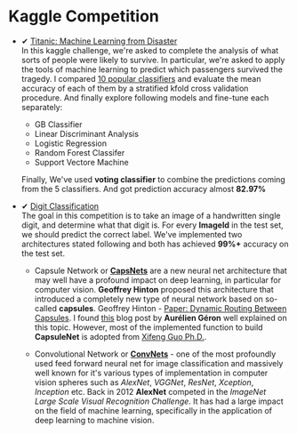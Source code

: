 # Kaggle Competition
- ✔ [Titanic: Machine Learning from Disaster](http://nbviewer.jupyter.org/github/iphton/Kaggle-Competition/blob/gh-pages/Titanic%20Competition/Notebook/Predict%20survival%20on%20the%20Titanic.ipynb)<br>
In this kaggle challenge, we're asked to complete the analysis of what sorts of people were likely to survive. In particular, we're asked to apply the tools of machine learning to predict which passengers survived the tragedy. I compared [10 popular classifiers](http://nbviewer.jupyter.org/github/iphton/Kaggle-Competition/blob/gh-pages/Titanic%20Competition/Notebook/Predict%20survival%20on%20the%20Titanic.ipynb#10-bullet) and evaluate the mean accuracy of each of them by a stratified kfold cross validation procedure. And finally explore following models and fine-tune each separately:
  - GB Classifier
  - Linear Discriminant Analysis
  - Logistic Regression
  - Random Forest Classifer
  - Support Vectore Machine
  
  Finally, We've used **voting classifier** to combine the predictions coming from the 5 classifiers. And got prediction accuracy almost **82.97%** 

- ✔ [Digit Classification](https://github.com/iphton/Kaggle-Competition/tree/gh-pages/Digit%20Recognizer)<br>
The goal in this competition is to take an image of a handwritten single digit, and determine what that digit is. For every **ImageId** in the test set, we should predict the correct label. We've implemented two architectures stated following and both has achieved **99%+** accuracy on the test set. 
  - Capsule Network or [**CapsNets**](https://github.com/iphton/Kaggle-Competition/tree/gh-pages/Digit%20Recognizer/CapsuleNet) are a new neural net architecture that may well have a profound impact on deep learning, in particular for computer vision. **Geoffrey Hinton** proposed this architecture that introduced a completely new type of neural network based on so-called **capsules**. Geoffrey Hinton - [Paper: Dynamic Routing Between Capsules](https://arxiv.org/abs/1710.09829). I found [this](https://www.oreilly.com/ideas/introducing-capsule-networks) blog post by **Aurélien Géron** well explained on this topic. However, most of the implemented function to build **CapsuleNet** is adopted from [Xifeng Guo Ph.D.](https://github.com/XifengGuo).
  
  - Convolutional Network or [**ConvNets**](https://github.com/iphton/Kaggle-Competition/tree/gh-pages/Digit%20Recognizer/ConvNet) - one of the most profoundly used feed forward neural net for image classification and massively well known for it's various types of implementation in computer vision spheres such as *AlexNet*, *VGGNet*, *ResNet*, *Xception*, *Inception* etc. Back in 2012 **AlexNet** competed in the *ImageNet Large Scale Visual Recognition Challenge*. It has had a large impact on the field of machine learning, specifically in the application of deep learning to machine vision. 

